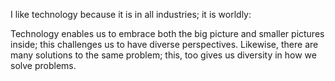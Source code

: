 I like technology because it is in all industries; it is worldly:

Technology enables us to embrace both the big picture and smaller pictures inside; this challenges us to have diverse perspectives.  Likewise, there are many solutions to the same problem; this, too gives us diversity in how we solve problems.